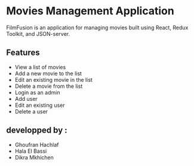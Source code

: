 # Movies Management Application

FilmFusion is an application for managing movies built using React, Redux Toolkit, and JSON-server.

## Features

- View a list of movies
- Add a new movie to the list
- Edit an existing movie in the list
- Delete a movie from the list
- Login as an admin
- Add user
- Edit an existing user
- Delete a user

## developped by :

- Ghoufran Hachlaf
- Hala El Bassi
- Dikra Mkhichen
